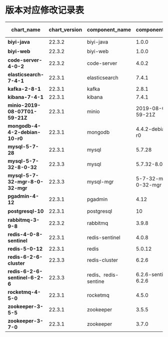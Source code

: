 # 版本对应修改记录表

| chart_name                      | chart_version | component_name      | component_version     | update user | date       |
| ------------------------------- | ------------- | ------------------- | --------------------- | ----------- | ---------- |
| **biyi-java**                   | 22.3.2        | biyi-java           | 1.0.0                 | 王宇          | 2022.12.15 |
| **biyi-web**                    | 22.3.2        | biyi-web            | 1.0.0                 | 王宇          | 2022.12.1  |
| **code-server-4-0-2**           | 22.3.2        | code-server         | 4.0.2                 | 王宇          | 2022.12.1  |
| **elasticsearch-7-4-1**         | 22.3.1        | elasticsearch       | 7.4.1                 | wangjin_zz  | 2022.10.24 |
| **kafka-2-8-1**                 | 22.3.1        | kafka               | 2.8.1                 | wangjin_zz  | 2022.10.24 |
| **kibana-7-4-1**                | 22.3.1        | kibana              | 7.4.1                 | wangjin_zz  | 2022.10.24 |
| **minio-2019-08-07T01-59-21Z**  | 22.3.1        | minio               | 2019-08-07T01-59-21Z  | wangjin_zz  | 2022.10.24 |
| **mongodb-4-4-2-debian-10-r0**  | 22.3.1        | mongodb             | 4.4.2-debian-10-r0    | wangjin_zz  | 2022.10.24 |
| **mysql-5-7-28**                | 22.3.1        | mysql               | 5.7.28                | wangjin_zz  | 2022.10.24 |
| **mysql-5-7-32-8-0-32**         | 22.3.3        | mysql               | 5.7.32-8.0.32         | 王宇          | 2023.1.5   |
| **mysql-5-7-32-mgr-8-0-32-mgr** | 22.3.3        | mysql-mgr           | 5-7-32-mgr-8-0-32-mgr | 王宇          | 2023.1.5   |
| **pgadmin-4-12**                | 22.3.1        | pgadmin             | 4.12                  | wangjin_zz  | 2022.10.24 |
| **postgresql-10**               | 22.3.1        | postgresql          | 10                    | 王宇          | 2022.10.24 |
| **rabbitmq-3-9-8**              | 22.3.2        | rabbitmq            | 3.9.8                 | wangjin_zz  | 2022.12.1  |
| **redis-4-0-8-sentinel**        | 22.3.1        | redis-sentinel      | 4.0.8                 | wangjin_zz  | 2022.10.24 |
| **redis-5-0-12**                | 22.3.1        | redis               | 5.0.12                | wangjin_zz  | 2022.10.24 |
| **redis-6-2-6-cluster**         | 22.3.3        | redis-cluster       | 6.2.6                 | 王宇          | 2023.1.5   |
| **redis-6-2-6-sentinel-6-2-6**  | 22.3.3        | redis、redis-sentine | 6.2.6-sentinel-6.2.6  | 王宇          | 2023.1.5   |
| **rocketmq-4-5-0**              | 22.3.1        | rocketmq            | 4.5.0                 | wangjin_zz  | 2022.10.24 |
| **zookeeper-3-5-5**             | 22.3.1        | zookeeper           | 3.5.5                 | wangjin_zz  | 2022.10.24 |
| **zookeeper-3-7-0**             | 22.3.1        | zookeeper           | 3.7.0                 | wangjin_zz  | 2022.10.24 |


